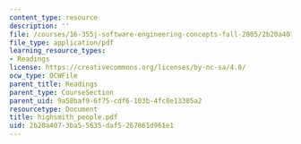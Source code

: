 ```yaml
---
content_type: resource
description: ''
file: /courses/16-355j-software-engineering-concepts-fall-2005/2b20a4073ba55635daf5267861d961e1_highsmith_people.pdf
file_type: application/pdf
learning_resource_types:
- Readings
license: https://creativecommons.org/licenses/by-nc-sa/4.0/
ocw_type: OCWFile
parent_title: Readings
parent_type: CourseSection
parent_uid: 9a58baf9-6f75-cdf6-103b-4fc8e13305a2
resourcetype: Document
title: highsmith_people.pdf
uid: 2b20a407-3ba5-5635-daf5-267861d961e1
---
```

